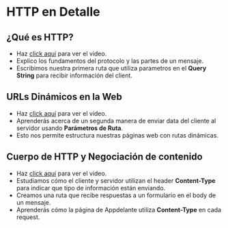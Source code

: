 # HTTP en Detalle

## ¿Qué es HTTP?

* Haz [click aquí](https://www.youtube.com/watch?v=WlIIkVOWlT4) para ver el video.
* Explico los fundamentos del protocolo y las partes de un mensaje.
* Escribimos nuestra primera ruta que utiliza parametros en el **Query String** para recibir información del client.

## URLs Dinámicos en la Web

* Haz [click aquí](https://www.youtube.com/watch?v=prGgMrueaAA) para ver el video.
* Aprenderás acerca de un segunda manera de enviar data del cliente al servidor usando **Parámetros de Ruta**.
* Esto nos permite estructura nuestras páginas web con rutas dinámicas.

## Cuerpo de HTTP y Negociación de contenido

* Haz [click aquí](https://www.youtube.com/watch?v=jUcwm-rNb3g) para ver el video.
* Estudiamos cómo el cliente y servidor utilizan el header **Content-Type** para indicar que tipo de información están enviando.
* Creamos una ruta que recibe respuestas a un formulario en el body de un mensaje.
* Aprenderás cómo la página de Appdelante utiliza **Content-Type** en cada request.

